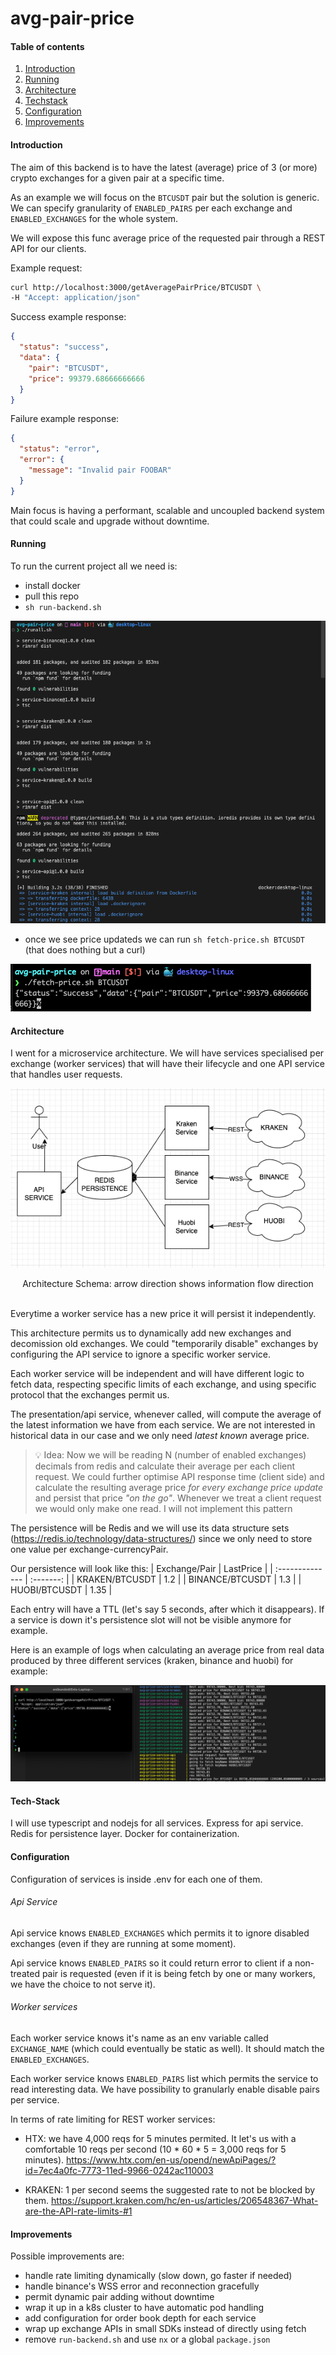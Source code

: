 # avg-pair-price

#### Table of contents

1. [Introduction](#introduction)
2. [Running](#running)
3. [Architecture](#architecture)
4. [Techstack](#tech-stack)
5. [Configuration](#configuration)
6. [Improvements](#improvements)

#### Introduction

The aim of this backend is to have the latest (average) price of 3 (or more) crypto exchanges for a given pair at a specific time.

As an example we will focus on the `BTCUSDT` pair but the solution is generic. We can specify granularity of `ENABLED_PAIRS` per each exchange and `ENABLED_EXCHANGES` for the whole system.

We will expose this func average price of the requested pair through a REST API for our clients.

Example request:

```sh
curl http://localhost:3000/getAveragePairPrice/BTCUSDT \
-H "Accept: application/json"
```

Success example response:

```json
{
  "status": "success",
  "data": {
    "pair": "BTCUSDT",
    "price": 99379.68666666666
  }
}
```

Failure example response:

```json
{
  "status": "error",
  "error": {
    "message": "Invalid pair FOOBAR"
  }
}
```

Main focus is having a performant, scalable and uncoupled backend system that could scale and upgrade without downtime.

#### Running

To run the current project all we need is:

- install docker
- pull this repo
- `sh run-backend.sh`

![](images/installation.png)

- once we see price updateds we can run `sh fetch-price.sh BTCUSDT` (that does nothing but a curl)

![](images/fetch-price.png)

#### Architecture

I went for a microservice architecture. We will have services specialised per exchange (worker services) that will have their lifecycle and one API service that handles user requests.

<div align="center">

![](images/architecture.png)

Architecture Schema: arrow direction shows information flow direction</div>

<br/>
Everytime a worker service has a new price it will persist it independently.

This architecture permits us to dynamically add new exchanges and decomission old exchanges. We could "temporarily disable" exchanges by configuring the API service to ignore a specific worker service.

Each worker service will be independent and will have different logic to fetch data, respecting specific limits of each exchange, and using specific protocol that the exchanges permit us.

The presentation/api service, whenever called, will compute the average of the latest information we have from each service. We are not interested in historical data in our case and we only need _latest known_ average price.

> 💡 Idea:
> Now we will be reading N (number of enabled exchanges) decimals from redis and calculate their average per each client request. We could further optimise API response time (client side) and calculate the resulting average price _for every exchange price update_ and persist that price _"on the go"_. Whenever we treat a client request we would only make one read. I will not implement this pattern

The persistence will be Redis and we will use its data structure sets (https://redis.io/technology/data-structures/) since we only need to store one value per exchange-currencyPair.

Our persistence will look like this:
| Exchange/Pair | LastPrice |
| :-------------- | :-------: |
| KRAKEN/BTCUSDT | 1.2 |
| BINANCE/BTCUSDT | 1.3 |
| HUOBI/BTCUSDT | 1.35 |

Each entry will have a TTL (let's say 5 seconds, after which it disappears). If a service is down it's persistence slot will not be visible anymore for example.

Here is an example of logs when calculating an average price from real data produced by three different services (kraken, binance and huobi) for example:

![](images/average-price-from-sources.png)

#### Tech-Stack

I will use typescript and nodejs for all services. Express for api service. Redis for persistence layer. Docker for containerization.

#### Configuration

Configuration of services is inside .env for each one of them.

###### Api Service

Api service knows `ENABLED_EXCHANGES` which permits it to ignore disabled exchanges (even if they are running at some moment).

Api service knows `ENABLED_PAIRS` so it could return error to client if a non-treated pair is requested (even if it is being fetch by one or many workers, we have the choice to not serve it).

###### Worker services

Each worker service knows it's name as an env variable called `EXCHANGE_NAME` (which could eventually be static as well). It should match the `ENABLED_EXCHANGES`.

Each worker service knows `ENABLED_PAIRS` list which permits the service to read interesting data. We have possibility to granularly enable disable pairs per service.

In terms of rate limiting for REST worker services:

- HTX: we have 4,000 reqs for 5 minutes permited. It let's us with a comfortable 10 reqs per second (10 \* 60 \* 5 = 3,000 reqs for 5 minutes).
  https://www.htx.com/en-us/opend/newApiPages/?id=7ec4a0fc-7773-11ed-9966-0242ac110003

- KRAKEN: 1 per second seems the suggested rate to not be blocked by them.
  https://support.kraken.com/hc/en-us/articles/206548367-What-are-the-API-rate-limits-#1

#### Improvements

Possible improvements are:

- handle rate limiting dynamically (slow down, go faster if needed)
- handle binance's WSS error and reconnection gracefully
- permit dynamic pair adding without downtime
- wrap it up in a k8s cluster to have automatic pod handling
- add configuration for order book depth for each service
- wrap up exchange APIs in small SDKs instead of directly using fetch
- remove `run-backend.sh` and use `nx` or a global `package.json`
